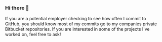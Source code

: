 ### Hi there 👋

If you are a potential employer checking to see how often I commit to GitHub, you should know most of my commits go to my companies private Bitbucket repositories. If you are interested in some of the projects I've worked on, feel free to ask!

<!--
**DenverEllis/DenverEllis** is a ✨ _special_ ✨ repository because its `README.md` (this file) appears on your GitHub profile.

Here are some ideas to get you started:

- 🔭 I’m currently working on ...
- 🌱 I’m currently learning ...
- 👯 I’m looking to collaborate on ...
- 🤔 I’m looking for help with ...
- 💬 Ask me about ...
- 📫 How to reach me: ...
- 😄 Pronouns: ...
- ⚡ Fun fact: ...
-->
